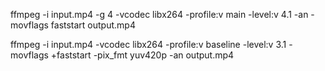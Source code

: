ffmpeg -i input.mp4 -g 4 -vcodec libx264 -profile:v main -level:v 4.1 -an -movflags faststart output.mp4


ffmpeg -i input.mp4 -vcodec libx264 -profile:v baseline -level:v 3.1 -movflags +faststart -pix_fmt yuv420p -an output.mp4
